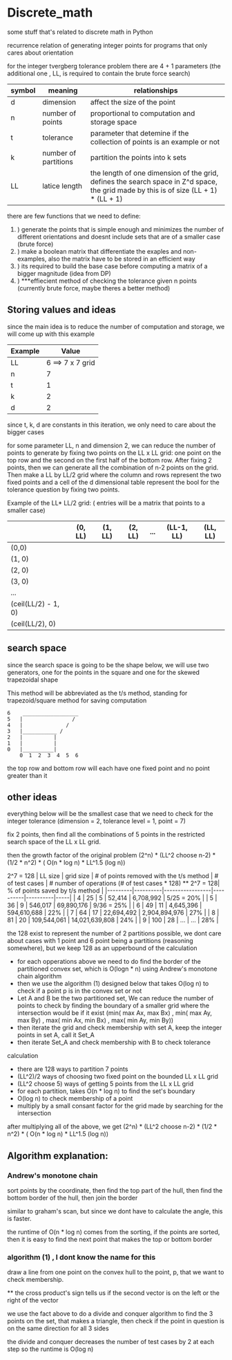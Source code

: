 # Discrete_math
 some stuff that's related to discrete math in Python



recurrence relation of generating integer points for programs that only cares about orientation

for the integer tvergberg tolerance problem there are 4 + 1 parameters (the additional one , LL, is required to contain the brute force search)

| symbol | meaning | relationships |
|--|--|--|
| d | dimension | affect the size of the point |
| n | number of points | proportional to computation and storage space |
| t | tolerance | parameter that detemine if the collection of points is an example or not |
| k | number of partitions | partition the points into k sets |
| LL | latice length | the length of one dimension of the grid, defines the search space in Z^d space, the grid made by this is of size (LL + 1) * (LL + 1)| 


there are few functions that we need to define:
1. ) generate the points that is simple enough and minimizes the number of different orientations and doesnt include sets that are of a smaller case (brute force)
2. ) make a boolean matrix that differentiate the exaples and non-examples, also the matrix have to be stored in an efficient way
3. ) its required to build the base case before computing a matrix of a bigger magnitude (idea from DP)
4. ) ***effiecient method of checking the tolerance given n points (currently brute force, maybe theres a better method)



## Storing values and ideas

since the main idea is to reduce the number of computation and storage, we will come up with this example

| Example |  Value |
|--|--|
|LL | 6 ==> 7 x 7 grid |
| n | 7 |
|t | 1 |
| k | 2|
|d | 2 |

since t, k, d are constants in this iteration, we only need to care about the bigger cases

for some parameter LL, n and dimension 2, we can reduce the number of points to generate by fixing two points on the LL x LL grid: one point on the top row and the second on the first half of the bottom row.  After fixing 2 points, then we can generate all the combination of n-2 points on the grid.  Then make a LL by LL/2 grid where the column and rows represent the two fixed points and a cell of the d dimensional table represent the bool for the tolerance question by fixing two points.


Example of the LL* LL/2 grid: ( entries will be a matrix that points to a smaller case)

|    | (0, LL) | (1, LL) | (2, LL) | ... | (LL-1, LL) | (LL, LL)|
|----|---------|---------|---------|-----|---------|---------|
| (0,0) |  |  |  |  |  | |
| (1, 0) |  |  |  |  |  | |
| (2, 0) |  |  |  |  |  | |
| (3, 0) |  |  |  |  |  | |
|   ...   |  |  |  |  |  | |
|(ceil(LL/2) - 1, 0) |  |  |  |  |  | |
|(ceil(LL/2), 0)|  |  |  |  |  |


## search space
since the search space is going to be the shape below, we will use two generators,
one for the points in the square and one for the skewed trapezoidal shape

This method will be abbreviated as the t/s method, standing for trapezoid/square method for saving computation

    6    __________________
    5   |                /
    4   |              /    
    3   |___________ /       
    2   |          |
    1   |          |
    0   |__________|
        0  1  2  3  4  5  6
    
the top row and bottom row will each have one fixed point and no point greater than it 

## other ideas


everything below will be the smallest case that we need to check for the integer tolerance (dimension = 2, tolerance level = 1, point = 7)

fix 2 points, then find all the combinations of 5 points in the restricted search space of the LL x LL grid.

then the growth factor of the original problem (2^n)  * (LL^2 choose n-2) * (1/2 * n^2)  *  ( O(n * log n) * LL^1.5 (log n))


2^7 = 128
| LL size | grid size | # of points removed with the t/s method | # of test cases | # number of operations (# of test cases * 128) ** 2^7 = 128| % of points saved by t/s method | 
|---------|----------|-----------------|----------|----------|-----|
| 4         | 25 | 5 | 52,414 | 6,708,992 | 5/25 = 20% |
| 5         | 36 | 9 | 546,017 | 69,890,176 | 9/36 = 25% |
| 6         | 49 | 11 | 4,645,396 | 594,610,688 | 22% |
| 7         | 64 | 17 | 22,694,492 | 2,904,894,976 | 27% |
| 8         | 81 | 20 | 109,544,061 | 14,021,639,808 | 24% |
| 9         | 100 | 28 | ... | ... | 28% | 

the 128 exist to represent the number of 2 partitions possible, we dont care about cases with 1 point and 6 point being a partitions (reasoning somewhere), but we keep 128 as an upperbound of the calculation

- for each opperations above we need to do find the border of the partitioned convex set, which is O(logn * n) using Andrew's monotone chain algorithm
- then we use the algorithm (1) designed below that takes O(log n) to check if a point p is in the convex set or not
- Let A and B be the two partitioned set, We can reduce the number of points to check by finding the boundary of a smaller grid where the intersection would be if it exist (min( max Ax, max Bx) , min( max Ay, max By) , max( min Ax, min Bx) , max( min Ay, min By))
- then iterate the grid and check membership with set A, keep the integer points in set A, call it Set_A
- then iterate Set_A and check membership with B to check tolerance

calculation 
-  there are 128 ways to partition 7 points 
- (LL^2)/2 ways of choosing two fixed point on the bounded LL x LL grid 
- (LL^2 choose 5) ways of getting 5 points from the LL x LL grid
- for each partition, takes O(n * log n) to find the set's boundary
- O(log n) to check membership of a point
- multiply by a small consant factor for the grid made by searching for the intersection

after multiplying all of the above, we get  (2^n)  * (LL^2 choose n-2) * (1/2 * n^2)  *  ( O(n * log n) * LL^1.5 (log n))



## Algorithm explanation:

### Andrew's monotone chain
sort points by the coordinate, then find the top part of the hull, then find the bottom border of the hull, then join the border

similar to graham's scan, but since we dont have to calculate the angle, this is faster.

the runtime of O(n * log n) comes from the sorting, if the points are sorted, then it is easy to find the next point that makes the top or bottom border

### algorithm (1) , I dont know the name for this
draw a line from one point on the convex hull to the point, p, that we want to check membership. 

** the cross product's sign tells us if the second vector is on the left or the right of the vector

we use the fact above to do a divide and conquer algorithm to find the 3 points on the set, that makes a triangle, then check if the point in question is on the same direction for all 3 sides

the divide and conquer decreases the number of test cases by 2 at each step so the runtime is O(log n)


